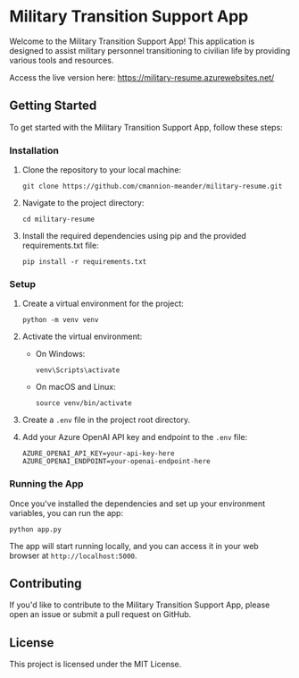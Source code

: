 # Military Transition Support App

Welcome to the Military Transition Support App! This application is designed to assist military personnel transitioning to civilian life by providing various tools and resources.

Access the live version here: https://military-resume.azurewebsites.net/

## Getting Started

To get started with the Military Transition Support App, follow these steps:

### Installation

1. Clone the repository to your local machine:

    ```
    git clone https://github.com/cmannion-meander/military-resume.git
    ```

2. Navigate to the project directory:

    ```
    cd military-resume
    ```

3. Install the required dependencies using pip and the provided requirements.txt file:

    ```
    pip install -r requirements.txt
    ```

### Setup

1. Create a virtual environment for the project:

    ```
    python -m venv venv
    ```

2. Activate the virtual environment:

    - On Windows:

        ```
        venv\Scripts\activate
        ```

    - On macOS and Linux:

        ```
        source venv/bin/activate
        ```

3. Create a `.env` file in the project root directory.

4. Add your Azure OpenAI API key and endpoint to the `.env` file:

    ```
    AZURE_OPENAI_API_KEY=your-api-key-here
    AZURE_OPENAI_ENDPOINT=your-openai-endpoint-here
    ```

### Running the App

Once you've installed the dependencies and set up your environment variables, you can run the app:

    python app.py


The app will start running locally, and you can access it in your web browser at `http://localhost:5000`.

## Contributing

If you'd like to contribute to the Military Transition Support App, please open an issue or submit a pull request on GitHub.

## License

This project is licensed under the MIT License.
